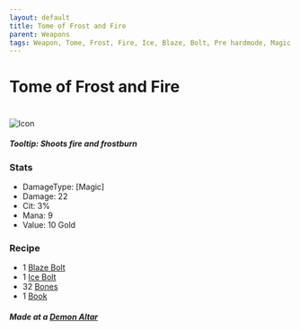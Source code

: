 ```yaml
---
layout: default
title: Tome of Frost and Fire
parent: Weapons
tags: Weapon, Tome, Frost, Fire, Ice, Blaze, Bolt, Pre hardmode, Magic
---
```

# Tome of Frost and Fire
#
![Icon](https://raw.githubusercontent.com/KoekMeneer/SupernovaMod/main/Items/Weapons/PreHardmode/TomeOfIceAndFire.png)

##### Tooltip: *Shoots fire and frostburn*

### Stats
- DamageType: [Magic]
- Damage: 22
- Cit: 3%
- Mana: 9
- Value: 10 Gold

### Recipe
- 1 [Blaze Bolt](https://koekmeneer.github.io/SupernovaMod/docs/items/weapons/blaze_bolt)
- 1 [Ice Bolt](https://koekmeneer.github.io/SupernovaMod/docs/items/weapons/ice_bolt)
- 32 [Bones](https://terraria.fandom.com/wiki/Bone)
- 1 [Book](https://terraria.fandom.com/wiki/Book)

##### Made at a [Demon Altar](https://terraria-archive.fandom.com/wiki/Demon_Altar)